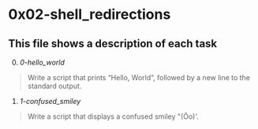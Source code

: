 # **0x02-shell_redirections**

## This file shows a description of each task

0. *0-hello_world*
> Write a script that prints “Hello, World”, followed by a new line to the standard output.

1. *1-confused_smiley*
> Write a script that displays a confused smiley "(Ôo)'.
